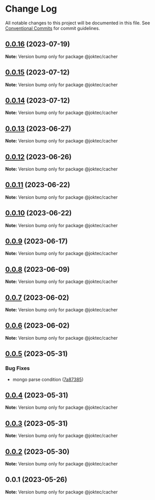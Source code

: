 # Change Log

All notable changes to this project will be documented in this file.
See [Conventional Commits](https://conventionalcommits.org) for commit guidelines.

## [0.0.16](https://github.com/joktec/joktec-monorepo/compare/@joktec/cacher@0.0.15...@joktec/cacher@0.0.16) (2023-07-19)

**Note:** Version bump only for package @joktec/cacher





## [0.0.15](https://github.com/joktec/joktec-monorepo/compare/@joktec/cacher@0.0.14...@joktec/cacher@0.0.15) (2023-07-12)

**Note:** Version bump only for package @joktec/cacher





## [0.0.14](https://github.com/joktec/joktec-monorepo/compare/@joktec/cacher@0.0.13...@joktec/cacher@0.0.14) (2023-07-12)

**Note:** Version bump only for package @joktec/cacher





## [0.0.13](https://github.com/joktec/joktec-monorepo/compare/@joktec/cacher@0.0.12...@joktec/cacher@0.0.13) (2023-06-27)

**Note:** Version bump only for package @joktec/cacher





## [0.0.12](https://github.com/joktec/joktec-monorepo/compare/@joktec/cacher@0.0.11...@joktec/cacher@0.0.12) (2023-06-26)

**Note:** Version bump only for package @joktec/cacher






## [0.0.11](https://github.com/joktec/joktec-monorepo/compare/@joktec/cacher@0.0.10...@joktec/cacher@0.0.11) (2023-06-22)

**Note:** Version bump only for package @joktec/cacher





## [0.0.10](https://github.com/joktec/joktec-monorepo/compare/@joktec/cacher@0.0.9...@joktec/cacher@0.0.10) (2023-06-22)

**Note:** Version bump only for package @joktec/cacher





## [0.0.9](https://github.com/joktec/joktec-monorepo/compare/@joktec/cacher@0.0.8...@joktec/cacher@0.0.9) (2023-06-17)

**Note:** Version bump only for package @joktec/cacher





## [0.0.8](https://github.com/joktec/joktec-monorepo/compare/@joktec/cacher@0.0.7...@joktec/cacher@0.0.8) (2023-06-09)

**Note:** Version bump only for package @joktec/cacher






## [0.0.7](https://github.com/joktec/joktec-monorepo/compare/@joktec/cacher@0.0.6...@joktec/cacher@0.0.7) (2023-06-02)

**Note:** Version bump only for package @joktec/cacher





## [0.0.6](https://github.com/joktec/joktec-monorepo/compare/@joktec/cacher@0.0.5...@joktec/cacher@0.0.6) (2023-06-02)

**Note:** Version bump only for package @joktec/cacher






## [0.0.5](https://github.com/joktec/joktec-monorepo/compare/@joktec/cacher@0.0.4...@joktec/cacher@0.0.5) (2023-05-31)


### Bug Fixes

* mongo parse condition ([7a87385](https://github.com/joktec/joktec-monorepo/commit/7a873851346bfb70387e635549c483c83a642cb2))





## [0.0.4](https://github.com/joktec/joktec-monorepo/compare/@joktec/cacher@0.0.3...@joktec/cacher@0.0.4) (2023-05-31)

**Note:** Version bump only for package @joktec/cacher





## [0.0.3](https://github.com/joktec/joktec-monorepo/compare/@joktec/cacher@0.0.2...@joktec/cacher@0.0.3) (2023-05-31)

**Note:** Version bump only for package @joktec/cacher





## [0.0.2](https://github.com/joktec/joktec-monorepo/compare/@joktec/cacher@0.0.1...@joktec/cacher@0.0.2) (2023-05-30)

**Note:** Version bump only for package @joktec/cacher





## 0.0.1 (2023-05-26)

**Note:** Version bump only for package @joktec/cacher
